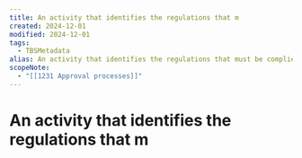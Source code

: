```yaml
---
title: An activity that identifies the regulations that m
created: 2024-12-01
modified: 2024-12-01
tags:
  - TBSMetadata
alias: An activity that identifies the regulations that must be complied with and the requirements that must be met in order to obtain certification for a process or procedure.
scopeNote:
  - "[[1231 Approval processes]]"
---
```

# An activity that identifies the regulations that m
